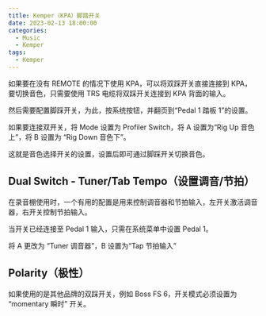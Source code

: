 ```yaml
---
title: Kemper（KPA）脚踏开关
date: 2023-02-13 18:00:00
categories:
  - Music
  - Kemper
tags:
  - Kemper
---
```


如果要在没有 REMOTE 的情况下使用 KPA，可以将双踩开关直接连接到 KPA，要切换音色，只需要使用 TRS 电缆将双踩开关连接到 KPA 背面的输入。

<hairy-image src="https://pic.imgdb.cn/item/63ea04ea4757feff33708e52.jpg" />

然后需要配置脚踩开关，为此，按系统按钮，并翻页到“Pedal 1 踏板 1”的设置。

<hairy-image src="https://pic.imgdb.cn/item/63ea053d4757feff33732970.jpg" />

如果要连接双开关，将 Mode 设置为 Profiler Switch，将 A 设置为“Rig Up 音色上”，将 B 设置为 “Rig Down 音色下”。

<hairy-image src="https://pic.imgdb.cn/item/63ea05d84757feff3377e6c7.jpg" />

这就是音色选择开关的设置，设置后即可通过脚踩开关切换音色。

<!-- more -->

## Dual Switch - Tuner/Tab Tempo（设置调音/节拍）

在录音棚使用时，一个有用的配置是用来控制调音器和节拍输入，左开关激活调音器，右开关控制节拍输入。

当开关已经连接至 Pedal 1 输入，只需在系统菜单中设置 Pedal 1。

将 A 更改为 “Tuner 调音器”，B 设置为“Tap 节拍输入”

## Polarity（极性）

如果使用的是其他品牌的双踩开关，例如 Boss FS 6，开关模式必须设置为 “momentary 瞬时” 开关。
